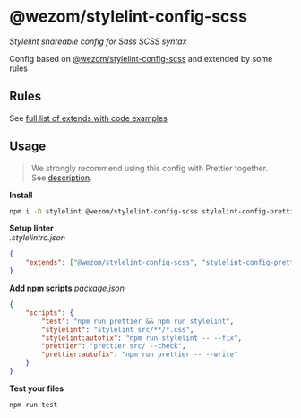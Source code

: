 # @wezom/stylelint-config-scss

_Stylelint shareable config for Sass SCSS syntax_

Config based on [@wezom/stylelint-config-scss](https://github.com/WezomCompany/code-style/tree/main/packages/stylelint-config#readme) and extended by some rules

## Rules

See [full list of extends with code examples](https://github.com/WezomCompany/code-style/blob/main/packages/stylelint-config-scss/RULES.md)

## Usage

> We strongly recommend using this config with Prettier together.  
> See [description](https://github.com/WezomCompany/code-style/blob/main/guidelines/tools/prettier.md).

**Install**

```bash
npm i -D stylelint @wezom/stylelint-config-scss stylelint-config-prettier
```

**Setup linter**  
_.stylelintrc.json_

```json
{
	"extends": ["@wezom/stylelint-config-scss", "stylelint-config-prettier"]
}
```

**Add npm scripts**
_package.json_

```json
{
	"scripts": {
	    "test": "npm run prettier && npm run stylelint",
		"stylelint": "stylelint src/**/*.css",
		"stylelint:autofix": "npm run stylelint -- --fix",
        "prettier": "prettier src/ --check",
		"prettier:autofix": "npm run prettier -- --write"
	}
}
```

**Test your files**

```bash
npm run test
```
